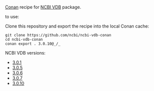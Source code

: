 [Conan](https://docs.conan.io/en/latest/) recipe for [NCBI VDB](https://github.com/ncbi/ncbi-vdb) package.

to use:

Clone this repository and export the recipe into the local Conan cache:

    git clone https://github.com/ncbi/ncbi-vdb-conan
    cd ncbi-vdb-conan
    conan export . 3.0.10@_/_

NCBI VDB versions:

- [3.0.1](https://github.com/ncbi/ncbi-vdb/releases/tag/3.0.1)
- [3.0.5](https://github.com/ncbi/ncbi-vdb/releases/tag/3.0.5)
- [3.0.6](https://github.com/ncbi/ncbi-vdb/releases/tag/3.0.6)
- [3.0.7](https://github.com/ncbi/ncbi-vdb/releases/tag/3.0.7)
- [3.0.10](https://github.com/ncbi/ncbi-vdb/releases/tag/3.0.10)
